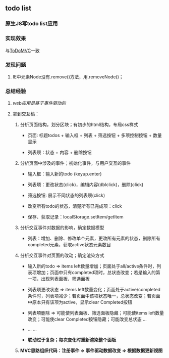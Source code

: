 ## todo list

### 原生JS写todo list应用

### 实现效果

与[ToDoMVC](http://todomvc.com/)一致

### 发现问题

1. IE中元素Node没有.remove()方法，用.removeNode()；

### 总结经验

1. *web应用是基于事件驱动的*

2. 拿到交互稿：

    1. 分析页面结构，划分区块；有初步的html结构，布局css样式

        * 页面: 标题todos + 输入框 + 列表 + 筛选按钮 + 多项控制按钮 + 数量显示

        * 列表项：状态 + 内容 + 删除按钮

    2. 分析页面中涉及的事件；初始化事件，与用户交互的事件

        * 输入框：输入新的todo (keyup.enter)

        * 列表项：更改状态(click)，编辑内容(dblclick)，删除(click)

        * 筛选按钮: 展示不同状态的列表项(click)

        * 改变所有todo的状态，清楚所有已完成项：click

        * 保存、获取记录：localStorage.setItem/getItem

    3. 分析交互事件对数据的影响，确定数据模型

        * 列表：增加、删除、修改单个元素，更改所有元素的状态，删除所有completed元素，获取active状态元素数目

    4. 分析交互事件对页面的改动；确定渲染方式

        * 输入新的todo => items left数量增加；页面处于all/active条件时，列表项增加；页面中只有completed项时，总状态改变；若是输入的第一项，出现列表面板、筛选面板

        * 列表项更改状态 => items left数量变化；页面处于active/completed条件时，列表项减少；若页面中该项状态唯一，总状态改变；若页面中原本只有该项为active，显示clear Completed按钮

        * 列表项删除 => 可能使列表面板、筛选面板隐藏；可能使items left数量改变；可能使clear Completed按钮隐藏；可能改变总状态 ...

        * ... ...

        * **联动过于复杂；每次变化时重新渲染整个面板**

    5. **MVC思路组织代码：注册事件 => 事件驱动数据改变 => 根据数据更新视图**